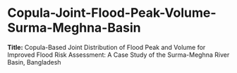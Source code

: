 # Copula-Joint-Flood-Peak-Volume-Surma-Meghna-Basin

**Title:** Copula-Based Joint Distribution of Flood Peak and Volume for Improved Flood Risk Assessment: A Case Study of the Surma-Meghna River Basin, Bangladesh
